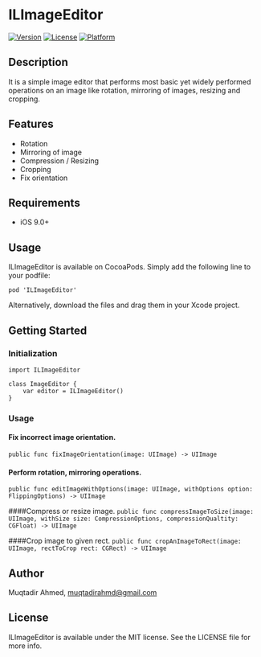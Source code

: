 # ILImageEditor

[![Version](https://img.shields.io/badge/pod-1.0.1-green.svg?style=flat-square)](http://cocoapods.org/pods/ILImageEditor)
[![License](https://img.shields.io/badge/license-MIT-yellow.svg?style=flat-square)](http://cocoapods.org/pods/ILImageEditor)
[![Platform](https://img.shields.io/badge/platform-iOS-red.svg?style=flat-square)](http://cocoapods.org/pods/ILImageEditor)

## Description
It is a simple image editor that performs most basic yet widely performed operations on an image like rotation, mirroring of images, resizing and cropping.

## Features
- Rotation
- Mirroring of image
- Compression / Resizing
- Cropping
- Fix orientation

## Requirements
- iOS 9.0+

## Usage

ILImageEditor is available on CocoaPods. Simply add the following line to your podfile:

```
pod 'ILImageEditor'
```

Alternatively, download the files and drag them in your Xcode project.

## Getting Started
### Initialization
````
import ILImageEditor

class ImageEditor {
	var editor = ILImageEditor()
}
````

### Usage
#### Fix incorrect image orientation.

```
public func fixImageOrientation(image: UIImage) -> UIImage
```

#### Perform rotation, mirroring operations.

`
public func editImageWithOptions(image: UIImage, withOptions option: FlippingOptions) -> UIImage
`

####Compress or resize image.
`
public func compressImageToSize(image: UIImage, withSize size: CompressionOptions, compressionQualtity: CGFloat) -> UIImage
`

####Crop image to given rect.
`
public func cropAnImageToRect(image: UIImage, rectToCrop rect: CGRect) -> UIImage
`

## Author

Muqtadir Ahmed, muqtadirahmd@gmail.com

## License

ILImageEditor is available under the MIT license. See the LICENSE file for more info.
